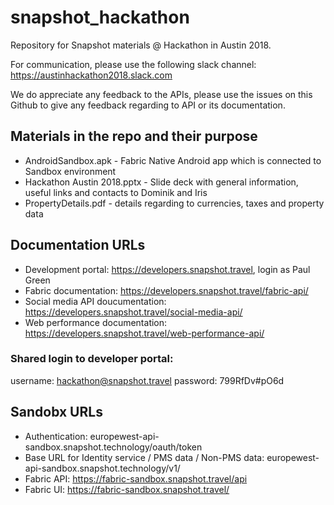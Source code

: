 # snapshot_hackathon
Repository for Snapshot materials @ Hackathon in Austin 2018.

For communication, please use the following slack channel: https://austinhackathon2018.slack.com

We do appreciate any feedback to the APIs, please use the issues on this Github to give any feedback regarding to API or its documentation.

## Materials in the repo and their purpose

* AndroidSandbox.apk - Fabric Native Android app which is connected to Sandbox environment
* Hackathon Austin 2018.pptx - Slide deck with general information, useful links and contacts to Dominik and Iris
* PropertyDetails.pdf - details regarding to currencies, taxes and property data

## Documentation URLs

* Development portal: https://developers.snapshot.travel, login as Paul Green
* Fabric documentation: https://developers.snapshot.travel/fabric-api/
* Social media API doucumentation: https://developers.snapshot.travel/social-media-api/
* Web performance documentation: https://developers.snapshot.travel/web-performance-api/

### Shared login to developer portal: 

username: hackathon@snapshot.travel
password: 799RfDv#pO6d

## Sandobx URLs

* Authentication: europewest-api-sandbox.snapshot.technology/oauth/token
* Base URL for Identity service / PMS data / Non-PMS data: europewest-api-sandbox.snapshot.technology/v1/
* Fabric API: https://fabric-sandbox.snapshot.travel/api
* Fabric UI: https://fabric-sandbox.snapshot.travel/

